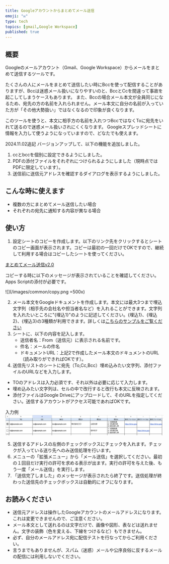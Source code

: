 ```yaml
---
title: Googleアカウントからまとめてメール送信
emoji: "✉"
type: tech
topics: [gmail,Google Workspace]
published: true
---
```

## 概要
Googleのメールアカウント（Gmail、Google Workspace）からメールをまとめて送信するツールです。

たくさんの人にメールをまとめて送信したい時にBccを使って配信することがありますが、Bccは迷惑メール扱いになりやすいのと、BccとCcを間違って事故を起こしてしまうケースもあります。
また、Bccの場合メール本文が全員同じになるため、宛先の方の名前を入れられません。メール本文に自分の名前が入っていた方が「その他大勢扱い」ではなくなるので印象が良くなります。

このツールを使うと、本文に相手方の名前を入れつつBccではなくToに宛先をいれて送るので迷惑メール扱いされにくくなります。
Googleスプレッドシートに情報を入力して使うようになっていますので、どなたでも使えます。

2024.11.02追記
バージョンアップして、以下の機能を追加しました。
1. ccとbccを個別に設定できるようにしました。
2. PDFの添付ファイルをそれぞれにつけられるようにしました（現時点ではPDFに限定しています）。
3. 送信前に送信元アドレスを確認するダイアログを表示するようにしました。

## こんな時に使えます

- 複数の方にまとめてメール送信したい場合
- それぞれの宛先に通知する内容が異なる場合

## 使い方

1. 設定シートのコピーを作成します。以下のリンク先をクリックするとシートのコピー画面が表示されます。コピーは最初の一回だけでOKですので、継続して利用する場合はコピーしたシートを使ってください。

[まとめてメール送信v2.0](https://docs.google.com/spreadsheets/d/1yvlQUjarVmCpZiVPwelCfW-cHvBtNr-WzTvb926e4sU/copy?usp=sharing)

コピーする時に以下のメッセージが表示されていることを確認してください。Apps Scriptの添付が必要です。

![](/images/common/copy.png =500x)

2. メール本文をGoogleドキュメントを作成します。本文には最大3つまで埋込文字列（相手先の会社名や担当者名など）を入れることができます。文字列を入れたいところに"{埋込1}"のように記述してください。{埋込1}、{埋込2}、{埋込3}の3種類が利用できます。詳しくは[こちらのサンプルをご覧ください](https://docs.google.com/document/d/1me50YQT6CbqJXay0Mw3B2bQIrJw4_PTOZf1x2vJyUpI/edit?usp=sharing)
3. シートに、以下の内容を記入します。
    - 送信者名：From（送信元）に表示される名前です。
    - 件名：メールの件名
    - ドキュメントURL：上記2で作成したメール本文のドキュメントのURL（読み取りができればOKです）。
4. 送信先リストのシートに宛先（To,Cc,Bcc）埋め込みたい文字列、添付ファイルのURLなどを入力します。
- TOのアドレスは入力必須です、それ以外は必要に応じて入力します。
- 埋め込みたい文字列は、セルの中で改行すると改行も本文に反映されます。
- 添付ファイルはGoogle Driveにアップロードして、そのURLを指定してください。送信するアカウントがアクセス可能であればOKです。

入力例
![](/images/google/gas-mass-mailer/ss-sample.png)

5. 送信するアドレスの左側のチェックボックスにチェックを入れます。チェックが入っている送り先へのみ送信処理を行います。
6. メニューの「拡張メニュー」から「メール送信」を選択してください。最初の１回目だけ実行の許可を求める表示が出ます。実行の許可を与えた後、もう一度「メール送信」を実行します。
7. 「送信完了しました」のメッセージが表示されたら終了です。送信処理が終わった送信先のチェックボックスは自動的にオフになります。

## お読みください
- 送信元アドレスは操作したGoogleアカウントのメールアドレスになります。これは変更できませんので、ご注意ください。
- メール本文として送れるのは文字だけで、画像や図形、表などは送れません。文字の装飾（色を変える、下線をつけるなど）もできません。  
- 必ず、自分のメールアドレス宛に配信テストを行なってからご利用ください。
- 言うまでもありませんが、スパム（迷惑）メールや公序良俗に反するメールの配信には利用しないでください。
